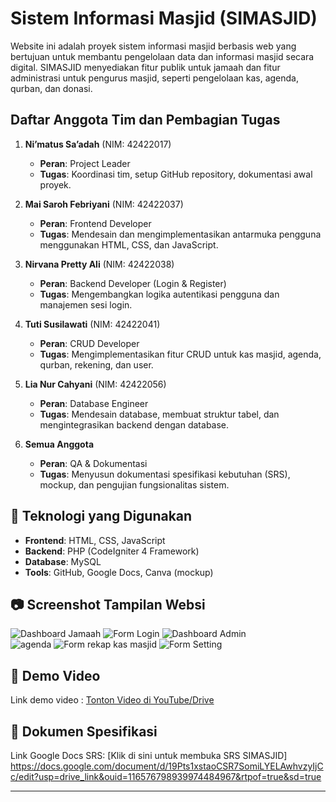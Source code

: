 # Sistem Informasi Masjid (SIMASJID)

Website ini adalah proyek sistem informasi masjid berbasis web yang bertujuan untuk membantu pengelolaan data dan informasi masjid secara digital. SIMASJID menyediakan fitur publik untuk jamaah dan fitur administrasi untuk pengurus masjid, seperti pengelolaan kas, agenda, qurban, dan donasi.

## Daftar Anggota Tim dan Pembagian Tugas

1. **Ni’matus Sa’adah** (NIM: 42422017)  
   - **Peran**: Project Leader  
   - **Tugas**: Koordinasi tim, setup GitHub repository, dokumentasi awal proyek.

2. **Mai Saroh Febriyani** (NIM: 42422037)  
   - **Peran**: Frontend Developer  
   - **Tugas**: Mendesain dan mengimplementasikan antarmuka pengguna menggunakan HTML, CSS, dan JavaScript.

3. **Nirvana Pretty Ali** (NIM: 42422038)  
   - **Peran**: Backend Developer (Login & Register)  
   - **Tugas**: Mengembangkan logika autentikasi pengguna dan manajemen sesi login.

4. **Tuti Susilawati** (NIM: 42422041)  
   - **Peran**: CRUD Developer  
   - **Tugas**: Mengimplementasikan fitur CRUD untuk kas masjid, agenda, qurban, rekening, dan user.

5. **Lia Nur Cahyani** (NIM: 42422056)  
   - **Peran**: Database Engineer  
   - **Tugas**: Mendesain database, membuat struktur tabel, dan mengintegrasikan backend dengan database.

6. **Semua Anggota**  
   - **Peran**: QA & Dokumentasi  
   - **Tugas**: Menyusun dokumentasi spesifikasi kebutuhan (SRS), mockup, dan pengujian fungsionalitas sistem.

## 🧰 Teknologi yang Digunakan

- **Frontend**: HTML, CSS, JavaScript
- **Backend**: PHP (CodeIgniter 4 Framework)
- **Database**: MySQL
- **Tools**: GitHub, Google Docs, Canva (mockup)

## 📷 Screenshot Tampilan Websi

![Dashboard Jamaah](screenshots/dashboard_jamaah.png) 
![Form Login](screenshots/login.png)
![Dashboard Admin](screenshots/dashboard_admin.png)   
![agenda](screenshots/agenda.png)
![Form rekap kas masjid](screenshots/rekap_kas_masjid.png)
![Form Setting](screenshots/setting.png)

## 🎥 Demo Video

Link demo video : [Tonton Video di YouTube/Drive](https://drive.google.com/...)

## 📄 Dokumen Spesifikasi

Link Google Docs SRS: [Klik di sini untuk membuka SRS SIMASJID] https://docs.google.com/document/d/19Pts1xstaoCSR7SomiLYELAwhvzyIjCc/edit?usp=drive_link&ouid=116576798939974484967&rtpof=true&sd=true

---

